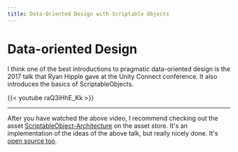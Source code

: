 ```yaml
---
title: Data-Oriented Design with Scriptable Objects
---
```


# Data-oriented Design
I think one of the best introductions to pragmatic data-oriented design is the 2017 talk that Ryan Hipple gave at the Unity Connect conference. It also introduces the basics of ScriptableObjects.

{{< youtube raQ3iHhE_Kk >}}

---

After you have watched the above video, I recommend checking out the asset [ScriptableObject-Architecture](https://assetstore.unity.com/packages/tools/utilities/scriptableobject-architecture-131520) on the asset store. It's an implementation of the ideas of the above talk, but really nicely done. It's [open source too](https://github.com/DanielEverland/ScriptableObject-Architecture).